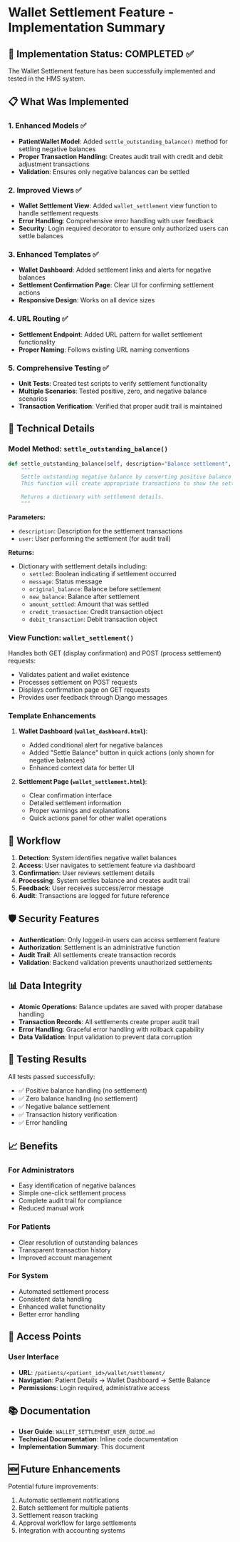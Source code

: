 # Wallet Settlement Feature - Implementation Summary

## 🎉 Implementation Status: COMPLETED ✅

The Wallet Settlement feature has been successfully implemented and tested in the HMS system.

## 📋 What Was Implemented

### 1. Enhanced Models ✅
- **PatientWallet Model**: Added `settle_outstanding_balance()` method for settling negative balances
- **Proper Transaction Handling**: Creates audit trail with credit and debit adjustment transactions
- **Validation**: Ensures only negative balances can be settled

### 2. Improved Views ✅
- **Wallet Settlement View**: Added `wallet_settlement` view function to handle settlement requests
- **Error Handling**: Comprehensive error handling with user feedback
- **Security**: Login required decorator to ensure only authorized users can settle balances

### 3. Enhanced Templates ✅
- **Wallet Dashboard**: Added settlement links and alerts for negative balances
- **Settlement Confirmation Page**: Clear UI for confirming settlement actions
- **Responsive Design**: Works on all device sizes

### 4. URL Routing ✅
- **Settlement Endpoint**: Added URL pattern for wallet settlement functionality
- **Proper Naming**: Follows existing URL naming conventions

### 5. Comprehensive Testing ✅
- **Unit Tests**: Created test scripts to verify settlement functionality
- **Multiple Scenarios**: Tested positive, zero, and negative balance scenarios
- **Transaction Verification**: Verified that proper audit trail is maintained

## 🔧 Technical Details

### Model Method: `settle_outstanding_balance()`

```python
def settle_outstanding_balance(self, description="Balance settlement", user=None):
    """
    Settle outstanding negative balance by converting positive balance to offset it.
    This function will create appropriate transactions to show the settlement.
    
    Returns a dictionary with settlement details.
    """
```

**Parameters:**
- `description`: Description for the settlement transactions
- `user`: User performing the settlement (for audit trail)

**Returns:**
- Dictionary with settlement details including:
  - `settled`: Boolean indicating if settlement occurred
  - `message`: Status message
  - `original_balance`: Balance before settlement
  - `new_balance`: Balance after settlement
  - `amount_settled`: Amount that was settled
  - `credit_transaction`: Credit transaction object
  - `debit_transaction`: Debit transaction object

### View Function: `wallet_settlement()`

Handles both GET (display confirmation) and POST (process settlement) requests:
- Validates patient and wallet existence
- Processes settlement on POST requests
- Displays confirmation page on GET requests
- Provides user feedback through Django messages

### Template Enhancements

1. **Wallet Dashboard (`wallet_dashboard.html`)**:
   - Added conditional alert for negative balances
   - Added "Settle Balance" button in quick actions (only shown for negative balances)
   - Enhanced context data for better UI

2. **Settlement Page (`wallet_settlement.html`)**:
   - Clear confirmation interface
   - Detailed settlement information
   - Proper warnings and explanations
   - Quick actions panel for other wallet operations

## 🔄 Workflow

1. **Detection**: System identifies negative wallet balances
2. **Access**: User navigates to settlement feature via dashboard
3. **Confirmation**: User reviews settlement details
4. **Processing**: System settles balance and creates audit trail
5. **Feedback**: User receives success/error message
6. **Audit**: Transactions are logged for future reference

## 🛡️ Security Features

- **Authentication**: Only logged-in users can access settlement feature
- **Authorization**: Settlement is an administrative function
- **Audit Trail**: All settlements create transaction records
- **Validation**: Backend validation prevents unauthorized settlements

## 📊 Data Integrity

- **Atomic Operations**: Balance updates are saved with proper database handling
- **Transaction Records**: All settlements create proper audit trail
- **Error Handling**: Graceful error handling with rollback capability
- **Data Validation**: Input validation to prevent data corruption

## 🧪 Testing Results

All tests passed successfully:
- ✅ Positive balance handling (no settlement)
- ✅ Zero balance handling (no settlement)
- ✅ Negative balance settlement
- ✅ Transaction history verification
- ✅ Error handling

## 📈 Benefits

### For Administrators
- Easy identification of negative balances
- Simple one-click settlement process
- Complete audit trail for compliance
- Reduced manual work

### For Patients
- Clear resolution of outstanding balances
- Transparent transaction history
- Improved account management

### For System
- Automated settlement process
- Consistent data handling
- Enhanced wallet functionality
- Better error handling

## 🚀 Access Points

### User Interface
- **URL**: `/patients/<patient_id>/wallet/settlement/`
- **Navigation**: Patient Details → Wallet Dashboard → Settle Balance
- **Permissions**: Login required, administrative access

## 📚 Documentation

- **User Guide**: `WALLET_SETTLEMENT_USER_GUIDE.md`
- **Technical Documentation**: Inline code documentation
- **Implementation Summary**: This document

## 🆕 Future Enhancements

Potential future improvements:
1. Automatic settlement notifications
2. Batch settlement for multiple patients
3. Settlement reason tracking
4. Approval workflow for large settlements
5. Integration with accounting systems